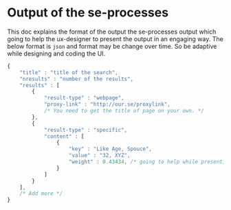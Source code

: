 # Output of the se-processes

This doc explains the format of the output the se-processes output which going to help the ux-designer to present the output in an engaging way. The below format is `json` and format may be change over time. So be adaptive while designing and coding the UI.

```` javascript
{
	"title" : "title of the search",
	"nresults" : "number of the results",
	"results" : [
		{
			"result-type" : "webpage",
			"proxy-link" : "http://our.se/proxylink",
			/* You need to get the title of page on your own. */
		},
		{
			"result-type" : "specific",
			"content" : [
				{
					"key" : "Like Age, Spouce",
					"value" : "32, XYZ",
					"weight" : 0.43434,	/* going to help while presenting the results. */
				}
			]
		}
	],
	/* Add more */
}
````
